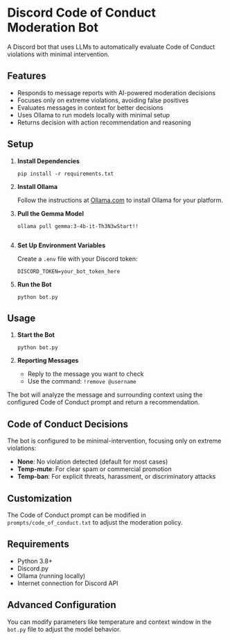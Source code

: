 # Discord Code of Conduct Moderation Bot

A Discord bot that uses LLMs to automatically evaluate Code of Conduct violations with minimal intervention.

## Features

- Responds to message reports with AI-powered moderation decisions
- Focuses only on extreme violations, avoiding false positives
- Evaluates messages in context for better decisions
- Uses Ollama to run models locally with minimal setup
- Returns decision with action recommendation and reasoning

## Setup

1. **Install Dependencies**
   ```
   pip install -r requirements.txt
   ```

2. **Install Ollama**
   
   Follow the instructions at [Ollama.com](https://ollama.com/) to install Ollama for your platform.

3. **Pull the Gemma Model**
   ```
   ollama pull gemma:3-4b-it-Th3N3wStart!!
   

4. **Set Up Environment Variables**
   
   Create a `.env` file with your Discord token:
   ```
   DISCORD_TOKEN=your_bot_token_here
   ```

5. **Run the Bot**
   ```
   python bot.py
   ```

## Usage

1. **Start the Bot**
   ```
   python bot.py
   ```

2. **Reporting Messages**
   - Reply to the message you want to check
   - Use the command: `!remove @username`

The bot will analyze the message and surrounding context using the configured Code of Conduct prompt and return a recommendation.

## Code of Conduct Decisions

The bot is configured to be minimal-intervention, focusing only on extreme violations:

- **None**: No violation detected (default for most cases)
- **Temp-mute**: For clear spam or commercial promotion
- **Temp-ban**: For explicit threats, harassment, or discriminatory attacks

## Customization

The Code of Conduct prompt can be modified in `prompts/code_of_conduct.txt` to adjust the moderation policy.

## Requirements

- Python 3.8+
- Discord.py
- Ollama (running locally)
- Internet connection for Discord API

## Advanced Configuration

You can modify parameters like temperature and context window in the `bot.py` file to adjust the model behavior.